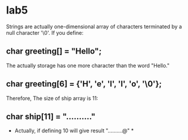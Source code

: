 # lab5
Strings are actually one-dimensional array of characters terminated by a null character '\0'.
If you define:
## char greeting[] = "Hello";
The actually storage has one more character than the word "Hello."
## char greeting[6] = {'H', 'e', 'l', 'l', 'o', '\0'};
Therefore, The size of ship array is 11:
## char ship[11] = ".........."

* Actually, if defining 10 will give result "..........@" *

